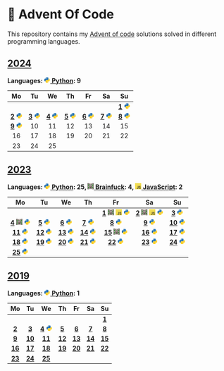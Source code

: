 # 🎄 Advent Of Code

This repository contains my [Advent of code](https://adventofcode.com) solutions solved in different programming languages.

## [2024](https://adventofcode.com/2024)

**Languages: [<img height="14" alt="py" src="languages/py/lib/meta/logo.svg"/> Python](languages/py/2024): 9**

| Mo | Tu | We | Th | Fr | Sa | Su |
| :-: | :-: | :-: | :-: | :-: | :-: | :-: |
|  |   |   |   |   |  | **[1](https://adventofcode.com/2024/day/1)** [<img height="14" alt="py" src="languages/py/lib/meta/logo.svg"/>](languages/py/2024/01_HistorianHysteria.py) |
| **[2](https://adventofcode.com/2024/day/2)** [<img height="14" alt="py" src="languages/py/lib/meta/logo.svg"/>](languages/py/2024/02_RedNosedReports.py)| **[3](https://adventofcode.com/2024/day/3)** [<img height="14" alt="py" src="languages/py/lib/meta/logo.svg"/>](languages/py/2024/03_MullItOver.py)| **[4](https://adventofcode.com/2024/day/4)** [<img height="14" alt="py" src="languages/py/lib/meta/logo.svg"/>](languages/py/2024/04_CeresSearch.py)| **[5](https://adventofcode.com/2024/day/5)** [<img height="14" alt="py" src="languages/py/lib/meta/logo.svg"/>](languages/py/2024/05_PrintQueue.py)| **[6](https://adventofcode.com/2024/day/6)** [<img height="14" alt="py" src="languages/py/lib/meta/logo.svg"/>](languages/py/2024/06_GuardGallivant.py)| **[7](https://adventofcode.com/2024/day/7)** [<img height="14" alt="py" src="languages/py/lib/meta/logo.svg"/>](languages/py/2024/07_BridgeRepair.py)| **[8](https://adventofcode.com/2024/day/8)** [<img height="14" alt="py" src="languages/py/lib/meta/logo.svg"/>](languages/py/2024/08_ResonantCollinearity.py) |
| **[9](https://adventofcode.com/2024/day/9)** [<img height="14" alt="py" src="languages/py/lib/meta/logo.svg"/>](languages/py/2024/09_DiskFragmenter.py)| 10 | 11 | 12 | 13 | 14 | 15  |
| 16 | 17 | 18 | 19 | 20 | 21 | 22  |
| 23 | 24 | 25 |   |   |   |   |


## [2023](https://adventofcode.com/2023)

**Languages: [<img height="14" alt="py" src="languages/py/lib/meta/logo.svg"/> Python](languages/py/2023): 25, [<img height="14" alt="bf" src="languages/bf/lib/meta/logo.svg"/> Brainfuck](languages/bf/2023): 4, [<img height="14" alt="js" src="languages/js/lib/meta/logo.svg"/> JavaScript](languages/js/2023): 2**

| Mo | Tu | We | Th | Fr | Sa | Su |
| :-: | :-: | :-: | :-: | :-: | :-: | :-: |
|  |   |   |  | **[1](https://adventofcode.com/2023/day/1)** [<img height="14" alt="bf" src="languages/bf/lib/meta/logo.svg"/>](languages/bf/2023/01_Trebuchet.bf) [<img height="14" alt="js" src="languages/js/lib/meta/logo.svg"/>](languages/js/2023/01_Trebuchet.js) [<img height="14" alt="py" src="languages/py/lib/meta/logo.svg"/>](languages/py/2023/01_Trebuchet.py)| **[2](https://adventofcode.com/2023/day/2)** [<img height="14" alt="bf" src="languages/bf/lib/meta/logo.svg"/>](languages/bf/2023/02_CubeConundrum.bf) [<img height="14" alt="js" src="languages/js/lib/meta/logo.svg"/>](languages/js/2023/02_CubeConundrum.js) [<img height="14" alt="py" src="languages/py/lib/meta/logo.svg"/>](languages/py/2023/02_CubeConundrum.py)| **[3](https://adventofcode.com/2023/day/3)** [<img height="14" alt="py" src="languages/py/lib/meta/logo.svg"/>](languages/py/2023/03_GearRatios.py) |
| **[4](https://adventofcode.com/2023/day/4)** [<img height="14" alt="bf" src="languages/bf/lib/meta/logo.svg"/>](languages/bf/2023/04_Scratchcards.bf) [<img height="14" alt="py" src="languages/py/lib/meta/logo.svg"/>](languages/py/2023/04_Scratchcards.py)| **[5](https://adventofcode.com/2023/day/5)** [<img height="14" alt="py" src="languages/py/lib/meta/logo.svg"/>](languages/py/2023/05_IfYouGiveASeedAFertilizer.py)| **[6](https://adventofcode.com/2023/day/6)** [<img height="14" alt="py" src="languages/py/lib/meta/logo.svg"/>](languages/py/2023/06_WaitForIt.py)| **[7](https://adventofcode.com/2023/day/7)** [<img height="14" alt="py" src="languages/py/lib/meta/logo.svg"/>](languages/py/2023/07_CamelCards.py)| **[8](https://adventofcode.com/2023/day/8)** [<img height="14" alt="py" src="languages/py/lib/meta/logo.svg"/>](languages/py/2023/08_HauntedWasteland.py)| **[9](https://adventofcode.com/2023/day/9)** [<img height="14" alt="py" src="languages/py/lib/meta/logo.svg"/>](languages/py/2023/09_MirageMaintenance.py)| **[10](https://adventofcode.com/2023/day/10)** [<img height="14" alt="py" src="languages/py/lib/meta/logo.svg"/>](languages/py/2023/10_PipeMaze.py) |
| **[11](https://adventofcode.com/2023/day/11)** [<img height="14" alt="py" src="languages/py/lib/meta/logo.svg"/>](languages/py/2023/11_CosmicExpansion.py)| **[12](https://adventofcode.com/2023/day/12)** [<img height="14" alt="py" src="languages/py/lib/meta/logo.svg"/>](languages/py/2023/12_HotSprings.py)| **[13](https://adventofcode.com/2023/day/13)** [<img height="14" alt="py" src="languages/py/lib/meta/logo.svg"/>](languages/py/2023/13_PointofIncidence.py)| **[14](https://adventofcode.com/2023/day/14)** [<img height="14" alt="py" src="languages/py/lib/meta/logo.svg"/>](languages/py/2023/14_ParabolicReflectorDish.py)| **[15](https://adventofcode.com/2023/day/15)** [<img height="14" alt="bf" src="languages/bf/lib/meta/logo.svg"/>](languages/bf/2023/15_LensLibrary.bf) [<img height="14" alt="py" src="languages/py/lib/meta/logo.svg"/>](languages/py/2023/15_LensLibrary.py)| **[16](https://adventofcode.com/2023/day/16)** [<img height="14" alt="py" src="languages/py/lib/meta/logo.svg"/>](languages/py/2023/16_TheFloorWillBeLava.py)| **[17](https://adventofcode.com/2023/day/17)** [<img height="14" alt="py" src="languages/py/lib/meta/logo.svg"/>](languages/py/2023/17_ClumsyCrucible.py) |
| **[18](https://adventofcode.com/2023/day/18)** [<img height="14" alt="py" src="languages/py/lib/meta/logo.svg"/>](languages/py/2023/18_LavaductLagoon.py)| **[19](https://adventofcode.com/2023/day/19)** [<img height="14" alt="py" src="languages/py/lib/meta/logo.svg"/>](languages/py/2023/19_Aplenty.py)| **[20](https://adventofcode.com/2023/day/20)** [<img height="14" alt="py" src="languages/py/lib/meta/logo.svg"/>](languages/py/2023/20_PulsePropagation.py)| **[21](https://adventofcode.com/2023/day/21)** [<img height="14" alt="py" src="languages/py/lib/meta/logo.svg"/>](languages/py/2023/21_StepCounter.py)| **[22](https://adventofcode.com/2023/day/22)** [<img height="14" alt="py" src="languages/py/lib/meta/logo.svg"/>](languages/py/2023/22_SandSlabs.py)| **[23](https://adventofcode.com/2023/day/23)** [<img height="14" alt="py" src="languages/py/lib/meta/logo.svg"/>](languages/py/2023/23_ALongWalk.py)| **[24](https://adventofcode.com/2023/day/24)** [<img height="14" alt="py" src="languages/py/lib/meta/logo.svg"/>](languages/py/2023/24_NeverTellMeTheOdds.py) |
| **[25](https://adventofcode.com/2023/day/25)** [<img height="14" alt="py" src="languages/py/lib/meta/logo.svg"/>](languages/py/2023/25_Snowverload.py)|   |   |   |   |   |   |


## [2019](https://adventofcode.com/2019)

**Languages: [<img height="14" alt="py" src="languages/py/lib/meta/logo.svg"/> Python](languages/py/2019): 1**

| Mo | Tu | We | Th | Fr | Sa | Su |
| :-: | :-: | :-: | :-: | :-: | :-: | :-: |
|  |   |   |   |   |  | **[1](https://adventofcode.com/2019/day/1)**  |
| **[2](https://adventofcode.com/2019/day/2)** | **[3](https://adventofcode.com/2019/day/3)** | **[4](https://adventofcode.com/2019/day/4)** [<img height="14" alt="py" src="languages/py/lib/meta/logo.svg"/>](languages/py/2019/04_SecureContainer.py)| **[5](https://adventofcode.com/2019/day/5)** | **[6](https://adventofcode.com/2019/day/6)** | **[7](https://adventofcode.com/2019/day/7)** | **[8](https://adventofcode.com/2019/day/8)**  |
| **[9](https://adventofcode.com/2019/day/9)** | **[10](https://adventofcode.com/2019/day/10)** | **[11](https://adventofcode.com/2019/day/11)** | **[12](https://adventofcode.com/2019/day/12)** | **[13](https://adventofcode.com/2019/day/13)** | **[14](https://adventofcode.com/2019/day/14)** | **[15](https://adventofcode.com/2019/day/15)**  |
| **[16](https://adventofcode.com/2019/day/16)** | **[17](https://adventofcode.com/2019/day/17)** | **[18](https://adventofcode.com/2019/day/18)** | **[19](https://adventofcode.com/2019/day/19)** | **[20](https://adventofcode.com/2019/day/20)** | **[21](https://adventofcode.com/2019/day/21)** | **[22](https://adventofcode.com/2019/day/22)**  |
| **[23](https://adventofcode.com/2019/day/23)** | **[24](https://adventofcode.com/2019/day/24)** | **[25](https://adventofcode.com/2019/day/25)** |   |   |   |   |


